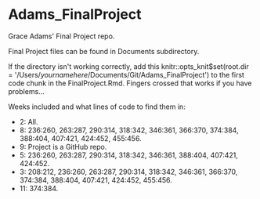 # Adams_FinalProject
Grace Adams' Final Project repo. 

Final Project files can be found in Documents subdirectory. 

If the directory isn't working correctly, add this knitr::opts_knit$set(root.dir = '/Users/*yournamehere*/Documents/Git/Adams_FinalProject') to the first code chunk in the FinalProject.Rmd. Fingers crossed that works if you have problems...

Weeks included and what lines of code to find them in: 

- 2: All.
- 8: 236:260, 263:287, 290:314, 318:342, 346:361, 366:370, 374:384, 388:404, 407:421, 424:452, 455:456.
- 9: Project is a GitHub repo. 
- 5: 236:260, 263:287, 290:314, 318:342, 346:361, 388:404, 407:421, 424:452.
- 3: 208:212, 236:260, 263:287, 290:314, 318:342, 346:361, 366:370, 374:384, 388:404, 407:421, 424:452, 455:456.
- 11: 374:384.
